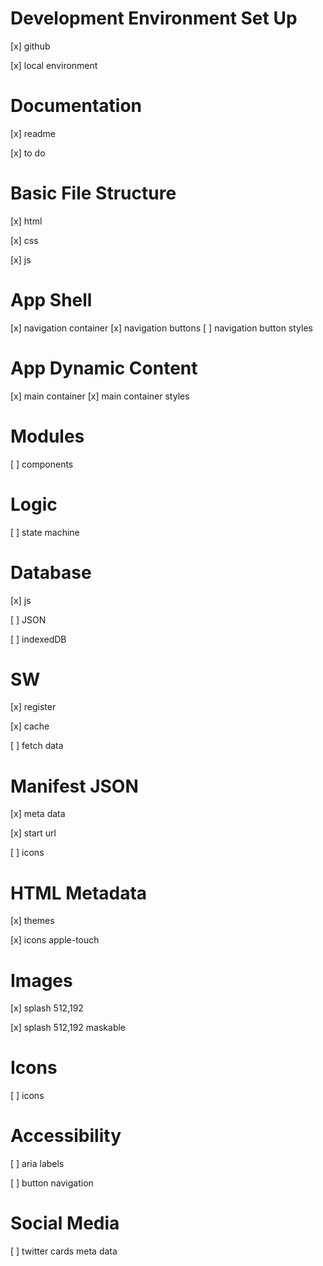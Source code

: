 # Development Environment Set Up

[x] github

[x] local environment

# Documentation

[x] readme

[x] to do

# Basic File Structure

[x] html

[x] css

[x] js

# App Shell

[x] navigation container
[x] navigation buttons
[ ] navigation button styles

# App Dynamic Content

[x] main container
[x] main container styles

# Modules

[ ] components

# Logic

[ ] state machine

# Database

[x] js

[ ] JSON

[ ] indexedDB

# SW

[x] register

[x] cache

[ ] fetch data

# Manifest JSON

[x] meta data

[x] start url

[ ] icons

# HTML Metadata

[x] themes

[x] icons apple-touch

# Images

[x] splash 512,192

[x] splash 512,192 maskable

# Icons

[ ] icons

# Accessibility

[ ] aria labels

[ ] button navigation

# Social Media

[ ] twitter cards meta data
